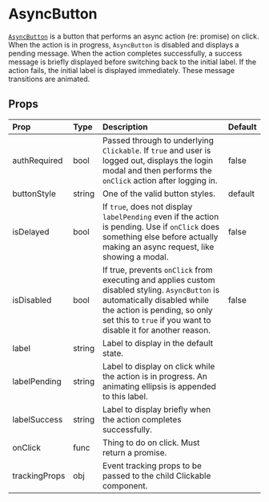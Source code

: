 # AsyncButton

[`AsyncButton`](https://github.com/zakness/birchbox-gitbook/tree/1ad9356b440d8ffd191f6222475ef6f0c15444b0/src/components/AsyncButton/index.js) is a button that performs an async action \(re: promise\) on click. When the action is in progress, `AsyncButton` is disabled and displays a pending message. When the action completes successfully, a success message is briefly displayed before switching back to the initial label. If the action fails, the initial label is displayed immediately. These message transitions are animated.

## Props

| Prop | Type | Description | Default |
| :--- | :--- | :--- | :--- |
| authRequired | bool | Passed through to underlying `Clickable`. If `true` and user is logged out, displays the login modal and then performs the `onClick` action after logging in. | false |
| buttonStyle | string | One of the valid button styles. | default |
| isDelayed | bool | If `true`, does not display `labelPending` even if the action is pending. Use if `onClick` does something else before actually making an async request, like showing a modal. | false |
| isDisabled | bool | If true, prevents `onClick` from executing and applies custom disabled styling. `AsyncButton` is automatically disabled while the action is pending, so only set this to `true` if you want to disable it for another reason. | false |
| label | string | Label to display in the default state. |  |
| labelPending | string | Label to display on click while the action is in progress. An animating ellipsis is appended to this label. |  |
| labelSuccess | string | Label to display briefly when the action completes successfully. |  |
| onClick | func | Thing to do on click. Must return a promise. |  |
| trackingProps | obj | Event tracking props to be passed to the child Clickable component. |  |

